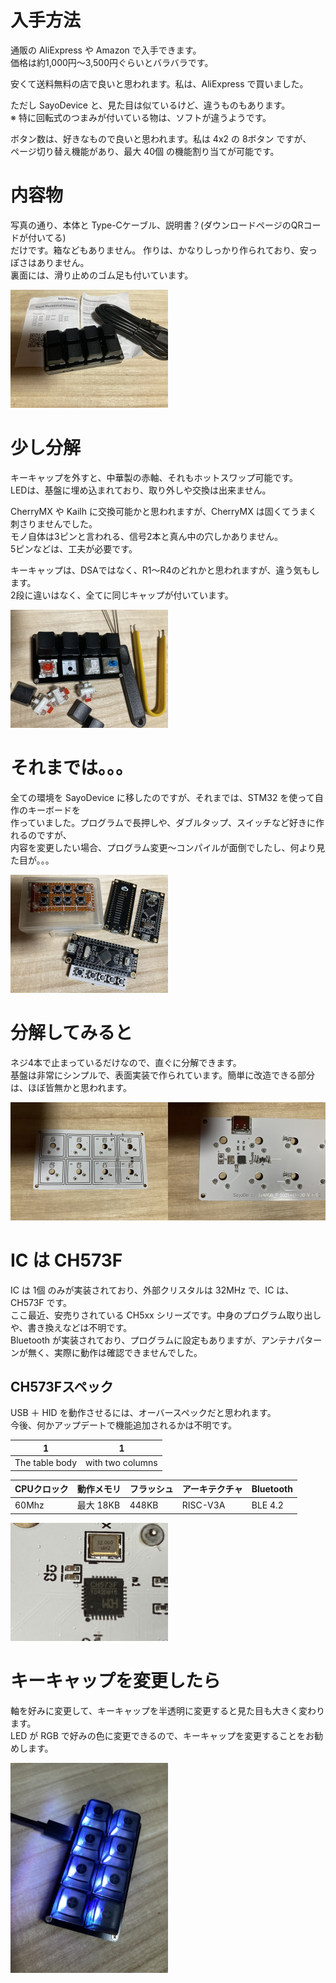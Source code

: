 # 入手方法

通販の AliExpress や Amazon で入手できます。<br>
価格は約1,000円～3,500円ぐらいとバラバラです。

安くて送料無料の店で良いと思われます。私は、AliExpress で買いました。<br>

ただし SayoDevice と、見た目は似ているけど、違うものもあります。<br>
※ 特に回転式のつまみが付いている物は、ソフトが違うようです。

ボタン数は、好きなもので良いと思われます。私は 4x2 の 8ボタン ですが、<br>
ページ切り替え機能があり、最大 40個 の機能割り当てが可能です。

# 内容物

写真の通り、本体と Type-Cケーブル、説明書？(ダウンロードページのQRコードが付いてる)<br>
だけです。箱などもありません。
作りは、かなりしっかり作られており、安っぽさはありません。<br>
裏面には、滑り止めのゴム足も付いています。

<img src="hotswap_01.png" width="50%">

# 少し分解

キーキャップを外すと、中華製の赤軸、それもホットスワップ可能です。<br>
LEDは、基盤に埋め込まれており、取り外しや交換は出来ません。

CherryMX や Kailh に交換可能かと思われますが、CherryMX は固くてうまく刺さりませんでした。<br>
モノ自体は3ピンと言われる、信号2本と真ん中の穴しかありません。<br>
5ピンなどは、工夫が必要です。

キーキャップは、DSAではなく、R1～R4のどれかと思われますが、違う気もします。<br>
2段に違いはなく、全てに同じキャップが付いています。

<img src="hotswap_02.png" width="50%">

# それまでは。。。

全ての環境を SayoDevice に移したのですが、それまでは、STM32 を使って自作のキーボードを<br>
作っていました。プログラムで長押しや、ダブルタップ、スイッチなど好きに作れるのですが、<br>
内容を変更したい場合、プログラム変更～コンパイルが面倒でしたし、何より見た目が。。。<br>

<img src="STM32.png" width="50%">

# 分解してみると

ネジ4本で止まっているだけなので、直ぐに分解できます。<br>
基盤は非常にシンプルで、表面実装で作られています。簡単に改造できる部分は、ほぼ皆無かと思われます。

<img src="hotswap_03.png" width="50%"><img src="hotswap_04.png" width="50%">

# IC は CH573F

IC は 1個 のみが実装されており、外部クリスタルは 32MHz で、IC は、CH573F です。<br>
ここ最近、安売りされている CH5xx シリーズです。中身のプログラム取り出しや、書き換えなどは不明です。<br>
Bluetooth が実装されており、プログラムに設定もありますが、アンテナパターンが無く、実際に動作は確認できませんでした。<br>

## CH573Fスペック
USB ＋ HID を動作させるには、オーバースペックだと思われます。<br>
今後、何かアップデートで機能追加されるかは不明です。<br>
<table>
  <thead>
    <tr>
      <th>1</th>
      <th>1</th>
    </tr>
  </thead>
  <tbody>
    <tr>
      <td>The table body</td>
      <td>with two columns</td>
    </tr>
  </tbody>
</table>

|CPUクロック|動作メモリ|フラッシュ|アーキテクチャ|Bluetooth|
|-----------|----------|----------|--------------|---------|
|60Mhz      |最大 18KB |448KB     |RISC-V3A      |BLE 4.2  |

<img src="hotswap_05.png" width="50%">

# キーキャップを変更したら

軸を好みに変更して、キーキャップを半透明に変更すると見た目も大きく変わります。<br>
LED が RGB で好みの色に変更できるので、キーキャップを変更することをお勧めします。

<img src="hotswap_06.png" width="50%">
